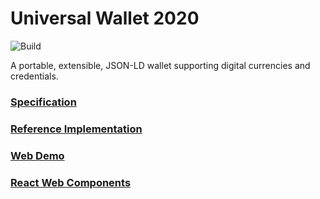 # Universal Wallet 2020

![Build](https://github.com/transmute-industries/universal-wallet/workflows/Build/badge.svg)

A portable, extensible, JSON-LD wallet supporting digital currencies and credentials.

### [Specification](https://transmute-industries.github.io/universal-wallet/)

### [Reference Implementation](./packages/universal-wallet)

### [Web Demo](https://nfc.did.ai/nxp?seed=7052adea8f9823817065456ecad5bf24dcd31a698f7bc9a0b5fc170849af4226)

### [React Web Components](https://material-did.com/?path=/story/components-universal-wallet-wallet--unlocked)
